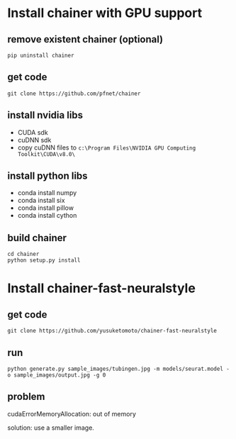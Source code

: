 # Install chainer with GPU support

## remove existent chainer (optional)
```
pip uninstall chainer
```

## get code
```
git clone https://github.com/pfnet/chainer
```

## install nvidia libs
* CUDA sdk
* cuDNN sdk
* copy cuDNN files to `c:\Program Files\NVIDIA GPU Computing Toolkit\CUDA\v8.0\`

## install python libs
* conda install numpy
* conda install six
* conda install pillow
* conda install cython

## build chainer
```
cd chainer
python setup.py	install
```

# Install chainer-fast-neuralstyle

## get code
```
git clone https://github.com/yusuketomoto/chainer-fast-neuralstyle
```

## run
```
python generate.py sample_images/tubingen.jpg -m models/seurat.model -o sample_images/output.jpg -g 0
```

## problem

cudaErrorMemoryAllocation: out of memory

solution: use a smaller image.

